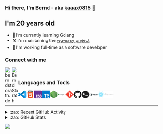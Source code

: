 ### Hi there, I'm Bernd - aka [kaaax0815][portfolio] 👋

## I'm 20 years old

- 🌱 I’m currently learning Golang
- 🛠️ I'm maintaining the [wg-easy project][wg-easy]
- 💼 I'm working full-time as a software developer

### Connect with me

[<img align="left" alt="berndstorath.de" width="22px" src="https://upload.wikimedia.org/wikipedia/commons/f/fa/Globe.svg" />][portfolio]
[<img align="left" alt="Bernd Storath" width="22px" src="https://upload.wikimedia.org/wikipedia/commons/8/81/LinkedIn_icon.svg" color="#fff" />][linkedin]

<br />

### Languages and Tools

<img align="left" alt="Visual Studio Code" width="26px" src="https://raw.githubusercontent.com/github/explore/80688e429a7d4ef2fca1e82350fe8e3517d3494d/topics/visual-studio-code/visual-studio-code.png" />
<img align="left" alt="HTML5" width="26px" src="https://raw.githubusercontent.com/github/explore/80688e429a7d4ef2fca1e82350fe8e3517d3494d/topics/html/html.png" />
<img align="left" alt="CSS3" width="26px" src="https://raw.githubusercontent.com/github/explore/80688e429a7d4ef2fca1e82350fe8e3517d3494d/topics/css/css.png" />
<img align="left" alt="TypeScript" width="26px" src="https://raw.githubusercontent.com/github/explore/80688e429a7d4ef2fca1e82350fe8e3517d3494d/topics/typescript/typescript.png" />
<img align="left" alt="Node.js" width="26px" src="https://raw.githubusercontent.com/github/explore/80688e429a7d4ef2fca1e82350fe8e3517d3494d/topics/nodejs/nodejs.png" />
<img align="left" alt="MongoDB" width="26px" src="https://raw.githubusercontent.com/github/explore/80688e429a7d4ef2fca1e82350fe8e3517d3494d/topics/mongodb/mongodb.png" />
<img align="left" alt="Git" width="26px" src="https://raw.githubusercontent.com/github/explore/80688e429a7d4ef2fca1e82350fe8e3517d3494d/topics/git/git.png" />
<img align="left" alt="GitHub" width="26px" src="https://raw.githubusercontent.com/github/explore/78df643247d429f6cc873026c0622819ad797942/topics/github/github.png" />
<img align="left" alt="Terminal" width="26px" src="https://raw.githubusercontent.com/github/explore/80688e429a7d4ef2fca1e82350fe8e3517d3494d/topics/terminal/terminal.png" />
<img align="left" alt="Bash" width="26px" src="https://raw.githubusercontent.com/github/explore/80688e429a7d4ef2fca1e82350fe8e3517d3494d/topics/bash/bash.png" />
<img align="left" alt="React" width="26px" src="https://raw.githubusercontent.com/github/explore/80688e429a7d4ef2fca1e82350fe8e3517d3494d/topics/react/react.png" />
<img align="left" alt="React" width="26px" src="https://raw.githubusercontent.com/github/explore/80688e429a7d4ef2fca1e82350fe8e3517d3494d/topics/express/express.png" />

<br />
<br />

---

<details>
  <summary>:zap: Recent GitHub Activity</summary>

<!--START_SECTION:activity-->
1. 🗣 Commented on [#2177](https://github.com/wg-easy/wg-easy/pull/2177#issuecomment-3318727029) in [wg-easy/wg-easy](https://github.com/wg-easy/wg-easy)
2. 🎉 Merged PR [#2177](https://github.com/wg-easy/wg-easy/pull/2177) in [wg-easy/wg-easy](https://github.com/wg-easy/wg-easy)
3. 🗣 Commented on [#2174](https://github.com/wg-easy/wg-easy/issues/2174#issuecomment-3316036867) in [wg-easy/wg-easy](https://github.com/wg-easy/wg-easy)
4. ❌ Closed PR [#2173](https://github.com/wg-easy/wg-easy/pull/2173) in [wg-easy/wg-easy](https://github.com/wg-easy/wg-easy)
5. 🗣 Commented on [#2106](https://github.com/wg-easy/wg-easy/issues/2106#issuecomment-3311677756) in [wg-easy/wg-easy](https://github.com/wg-easy/wg-easy)
<!--END_SECTION:activity-->

</details>

<details>
  <summary>:zap: GitHub Stats</summary>

  <img align="left" alt="kaaax0815 GitHub Stats" src="https://github-readme-stats.vercel.app/api?username=kaaax0815&show_icons=true&hide_border=true" />

</details>

[portfolio]: https://berndstorath.de
[linkedin]: https://www.linkedin.com/in/bernd-storath-522090235/
[wg-easy]: https://github.com/wg-easy/wg-easy

![](https://hit.yhype.me/github/profile?user_id=32197462)
